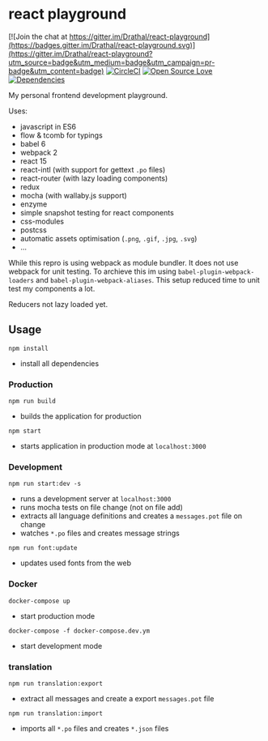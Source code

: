# react playground

[![Join the chat at https://gitter.im/Drathal/react-playground](https://badges.gitter.im/Drathal/react-playground.svg)](https://gitter.im/Drathal/react-playground?utm_source=badge&utm_medium=badge&utm_campaign=pr-badge&utm_content=badge)
[![CircleCI](https://circleci.com/gh/Drathal/react-playground/tree/master.svg?style=shield)](https://circleci.com/gh/Drathal/react-playground/tree/master)
[![Open Source Love](https://badges.frapsoft.com/os/mit/mit.svg?v=102)](https://github.com/ellerbrock/open-source-badge/)
[![Dependencies](https://david-dm.org/Drathal/react-playground.svg)](https://david-dm.org/Drathal/react-playground)

My personal frontend development playground.

Uses:
  * javascript in ES6
  * flow & tcomb for typings
  * babel 6
  * webpack 2
  * react 15
  * react-intl (with support for gettext `.po` files)
  * react-router (with lazy loading components)
  * redux
  * mocha (with wallaby.js support)
  * enzyme
  * simple snapshot testing for react components
  * css-modules
  * postcss
  * automatic assets optimisation (`.png`, `.gif`, `.jpg`, `.svg`)
  * ...

While this repro is using webpack as module bundler. It does not use webpack for unit testing. To archieve this im using
`babel-plugin-webpack-loaders` and `babel-plugin-webpack-aliases`. This setup reduced time to unit test my components a lot.

Reducers not lazy loaded yet.

## Usage
```shell
npm install
```
  * install all dependencies


### Production
```shell
npm run build
```
  * builds the application for production

```shell
npm start
```    
  * starts application in production mode at `localhost:3000`

### Development

```shell
npm run start:dev -s
```

  * runs a development server at `localhost:3000`
  * runs mocha tests on file change (not on file add)
  * extracts all language definitions and creates a `messages.pot` file on change
  * watches `*.po` files and creates message strings

```shell
npm run font:update
```
  * updates used fonts from the web

### Docker

```shell
docker-compose up
```

  * start production mode

```shell
docker-compose -f docker-compose.dev.ym
```

  * start development mode

### translation

```shell
npm run translation:export
```

  * extract all messages and create a export `messages.pot` file

```shell
npm run translation:import
```

  * imports all `*.po` files and creates `*.json` files
